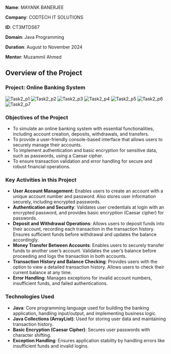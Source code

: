**Name**: MAYANK BANERJEE

**Company**: CODTECH IT SOLUTIONS

**ID**: CT3MTDS67

**Domain**: Java Programming

**Duration**: August to November 2024

**Mentor**: Muzammil Ahmed

## Overview of the Project

### Project: Online Banking System
![Task2_p1](https://github.com/user-attachments/assets/9d3c243a-e71c-4092-ad3b-bb7086342a89)
![Task2_p2](https://github.com/user-attachments/assets/8f74788e-060c-491c-9044-b92bb3e4e220)
![Task2_p3](https://github.com/user-attachments/assets/6c0e69f3-3b7e-432a-8cac-71ac63cade81)
![Task2_p4](https://github.com/user-attachments/assets/fd44d75c-5872-4ccd-88d2-5911766138eb)
![Task2_p5](https://github.com/user-attachments/assets/0edf2c35-817f-40e1-b89e-b9e7d8a7d70a)
![Task2_p6](https://github.com/user-attachments/assets/82a110cd-7825-45f9-8885-c3c79e8dcce3)
![Task2_p7](https://github.com/user-attachments/assets/f142dad0-ee9d-4aa0-a144-bc620d6979a0)

### Objectives of the Project
- To simulate an online banking system with essential functionalities, including account creation, deposits, withdrawals, and transfers.
- To provide a user-friendly console-based interface that allows users to securely manage their accounts.
- To implement authentication and basic encryption for sensitive data, such as passwords, using a Caesar cipher.
- To ensure transaction validation and error handling for secure and robust financial operations.

### Key Activities in this Project
- **User Account Management**: Enables users to create an account with a unique account number and password. Also stores user information securely, including encrypted passwords.
- **Authentication and Security**: Validates user credentials at login with an encrypted password, and provides basic encryption (Caesar cipher) for passwords.
- **Deposit and Withdrawal Operations**: Allows users to deposit funds into their account, recording each transaction in the transaction history. Ensures sufficient funds before withdrawal and updates the balance accordingly.
- **Money Transfer Between Accounts**: Enables users to securely transfer funds to another user’s account. Validates the user’s balance before proceeding and logs the transaction in both accounts.
- **Transaction History and Balance Checking**: Provides users with the option to view a detailed transaction history. Allows users to check their current balance at any time.
- **Error Handling**: Manages exceptions for invalid account numbers, insufficient funds, and failed authentications.

### Technologies Used
- **Java**: Core programming language used for building the banking application, handling input/output, and implementing business logic.
- **Java Collections (ArrayList)**: Used for storing user data and maintaining transaction history.
- **Basic Encryption (Caesar Cipher)**: Secures user passwords with character shifting.
- **Exception Handling**: Ensures application stability by handling errors like insufficient funds and invalid logins.
